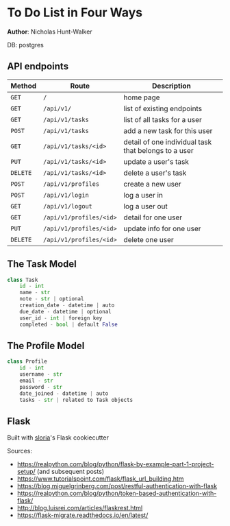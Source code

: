 # To Do List in Four Ways

**Author**: Nicholas Hunt-Walker

DB: postgres

## API endpoints

| Method | Route | Description |
| ------ | ----- | ----------- |
| `GET` | `/` | home page |
| `GET` | `/api/v1/` | list of existing endpoints |
| `GET` | `/api/v1/tasks` | list of all tasks for a user |
| `POST` | `/api/v1/tasks` | add a new task for this user |
| `GET` | `/api/v1/tasks/<id>` | detail of one individual task that belongs to a user |
| `PUT` | `/api/v1/tasks/<id>` | update a user's task |
| `DELETE` | `/api/v1/tasks/<id>` | delete a user's task |
| `POST` | `/api/v1/profiles` | create a new user |
| `POST` | `/api/v1/login` | log a user in |
| `GET` | `/api/v1/logout` | log a user out |
| `GET` | `/api/v1/profiles/<id>` | detail for one user |
| `PUT` | `/api/v1/profiles/<id>` | update info for one user |
| `DELETE` | `/api/v1/profiles/<id>` | delete one user |

## The Task Model

```python
class Task
    id - int
    name - str
    note - str | optional
    creation_date - datetime | auto
    due_date - datetime | optional
    user_id - int | foreign key
    completed - bool | default False
```

## The Profile Model

```python
class Profile
    id - int
    username - str
    email - str
    password - str
    date_joined - datetime | auto
    tasks - str | related to Task objects
```

## Flask

Built with [sloria](https://github.com/sloria)'s Flask cookiecutter

Sources:
- https://realpython.com/blog/python/flask-by-example-part-1-project-setup/ (and subsequent posts)
- https://www.tutorialspoint.com/flask/flask_url_building.htm
- https://blog.miguelgrinberg.com/post/restful-authentication-with-flask
- https://realpython.com/blog/python/token-based-authentication-with-flask/
- http://blog.luisrei.com/articles/flaskrest.html
- https://flask-migrate.readthedocs.io/en/latest/